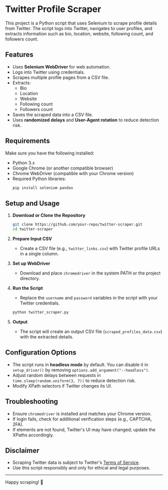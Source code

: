 # Twitter Profile Scraper

This project is a Python script that uses Selenium to scrape profile details from Twitter. The script logs into Twitter, navigates to user profiles, and extracts information such as bio, location, website, following count, and followers count.

## Features
- Uses **Selenium WebDriver** for web automation.
- Logs into Twitter using credentials.
- Scrapes multiple profile pages from a CSV file.
- Extracts:
  - Bio
  - Location
  - Website
  - Following count
  - Followers count
- Saves the scraped data into a CSV file.
- Uses **randomized delays** and **User-Agent rotation** to reduce detection risk.

## Requirements
Make sure you have the following installed:

- Python 3.x
- Google Chrome (or another compatible browser)
- Chrome WebDriver (compatible with your Chrome version)
- Required Python libraries:
  ```sh
  pip install selenium pandas
  ```

## Setup and Usage

1. **Download or Clone the Repository**
   ```sh
   git clone https://github.com/your-repo/twitter-scraper.git
   cd twitter-scraper
   ```

2. **Prepare Input CSV**
   - Create a CSV file (e.g., `twitter_links.csv`) with Twitter profile URLs in a single column.

3. **Set up WebDriver**
   - Download and place `chromedriver` in the system PATH or the project directory.

4. **Run the Script**
   - Replace the `username` and `password` variables in the script with your Twitter credentials.
   ```sh
   python twitter_scraper.py
   ```

5. **Output**
   - The script will create an output CSV file (`scraped_profiles_data.csv`) with the extracted details.

## Configuration Options
- The script runs in **headless mode** by default. You can disable it in `setup_driver()` by removing `options.add_argument("--headless")`.
- Adjust random delays between requests in `time.sleep(random.uniform(3, 7))` to reduce detection risk.
- Modify XPath selectors if Twitter changes its UI.

## Troubleshooting
- Ensure `chromedriver` is installed and matches your Chrome version.
- If login fails, check for additional verification steps (e.g., CAPTCHA, 2FA).
- If elements are not found, Twitter's UI may have changed; update the XPaths accordingly.

## Disclaimer
- Scraping Twitter data is subject to Twitter's [Terms of Service](https://twitter.com/en/tos).
- Use this script responsibly and only for ethical and legal purposes.

---

Happy scraping! 🚀

